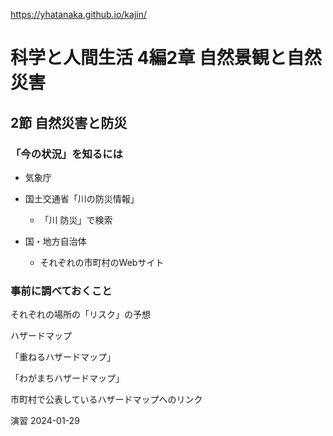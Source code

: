 https://yhatanaka.github.io/kajin/

# 科学と人間生活 4編2章 自然景観と自然災害

## 2節 自然災害と防災

### 「今の状況」を知るには

- 気象庁

- 国土交通省「川の防災情報」
  
  - 「川  防災」で検索

- 国・地方自治体
  
  - それぞれの市町村のWebサイト

### 事前に調べておくこと

それぞれの場所の「リスク」の予想

ハザードマップ

「重ねるハザードマップ」

「わがまちハザードマップ」

市町村で公表しているハザードマップへのリンク

演習
2024-01-29
